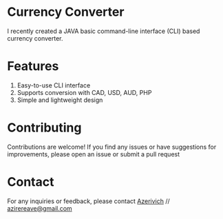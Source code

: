 # Currency Converter
I recently created a JAVA basic command-line interface (CLI) based currency converter.

# Features
1. Easy-to-use CLI interface
2. Supports conversion with CAD, USD, AUD, PHP
3. Simple and lightweight design

# Contributing
Contributions are welcome! If you find any issues or have suggestions for improvements, please open an issue or submit a pull request

# Contact
For any inquiries or feedback, please contact [Azerivich](https://mail.google.com/mail/u/0/#inbox?compose=new) // azirereave@gmail.com
